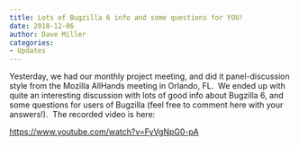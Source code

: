 ```yaml
---
title: Lots of Bugzilla 6 info and some questions for YOU!
date: 2018-12-06
author: Dave Miller
categories:
- Updates
---
```

Yesterday, we had our monthly project meeting, and did it
panel-discussion style from the Mozilla AllHands meeting in Orlando,
FL.  We ended up with quite an interesting discussion with lots of good
info about Bugzilla 6, and some questions for users of Bugzilla (feel
free to comment here with your answers\!).  The recorded video is here:

<https://www.youtube.com/watch?v=FyVgNpG0-pA>

